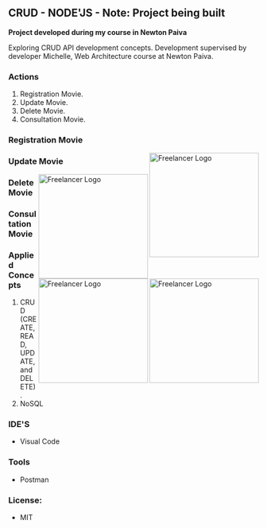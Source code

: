 ## CRUD - NODE'JS -  **Note: Project being built**

 **Project developed during my course in Newton Paiva**  
 
Exploring CRUD API development concepts. Development supervised by developer Michelle, Web Architecture course at Newton Paiva.


### Actions

1.  Registration Movie.
2.  Update Movie.
3.  Delete Movie.
4.  Consultation Movie.

### Registration Movie

<img src="https://github.com/willianrsouza/ASP.NET-SPECIALIZATION-CODES/blob/main/images/freelancer-logo.png?raw=true" align="right"
     alt="Freelancer Logo" width="220" height="210">
     
### Update Movie

<img src="https://github.com/willianrsouza/ASP.NET-SPECIALIZATION-CODES/blob/main/images/freelancer-logo.png?raw=true" align="right"
     alt="Freelancer Logo" width="220" height="210">
     
### Delete Movie

<img src="https://github.com/willianrsouza/ASP.NET-SPECIALIZATION-CODES/blob/main/images/freelancer-logo.png?raw=true" align="right"
     alt="Freelancer Logo" width="220" height="210">
     
### Consultation Movie

<img src="https://github.com/willianrsouza/ASP.NET-SPECIALIZATION-CODES/blob/main/images/freelancer-logo.png?raw=true" align="right"
     alt="Freelancer Logo" width="220" height="210">
          

### Applied Concepts

1. CRUD (CREATE, READ, UPDATE, and DELETE).
2. NoSQL 


### IDE'S

- Visual Code

### Tools

- Postman

### License: 

- MIT
